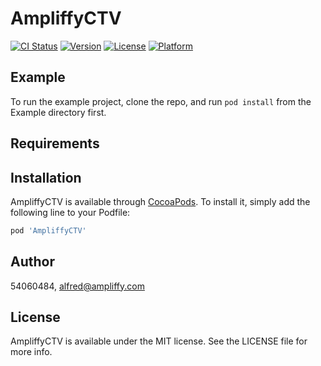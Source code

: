 # AmpliffyCTV

[![CI Status](https://img.shields.io/travis/54060484/AmpliffyCTV.svg?style=flat)](https://travis-ci.org/54060484/AmpliffyCTV)
[![Version](https://img.shields.io/cocoapods/v/AmpliffyCTV.svg?style=flat)](https://cocoapods.org/pods/AmpliffyCTV)
[![License](https://img.shields.io/cocoapods/l/AmpliffyCTV.svg?style=flat)](https://cocoapods.org/pods/AmpliffyCTV)
[![Platform](https://img.shields.io/cocoapods/p/AmpliffyCTV.svg?style=flat)](https://cocoapods.org/pods/AmpliffyCTV)

## Example

To run the example project, clone the repo, and run `pod install` from the Example directory first.

## Requirements

## Installation

AmpliffyCTV is available through [CocoaPods](https://cocoapods.org). To install
it, simply add the following line to your Podfile:

```ruby
pod 'AmpliffyCTV'
```

## Author

54060484, alfred@ampliffy.com

## License

AmpliffyCTV is available under the MIT license. See the LICENSE file for more info.
